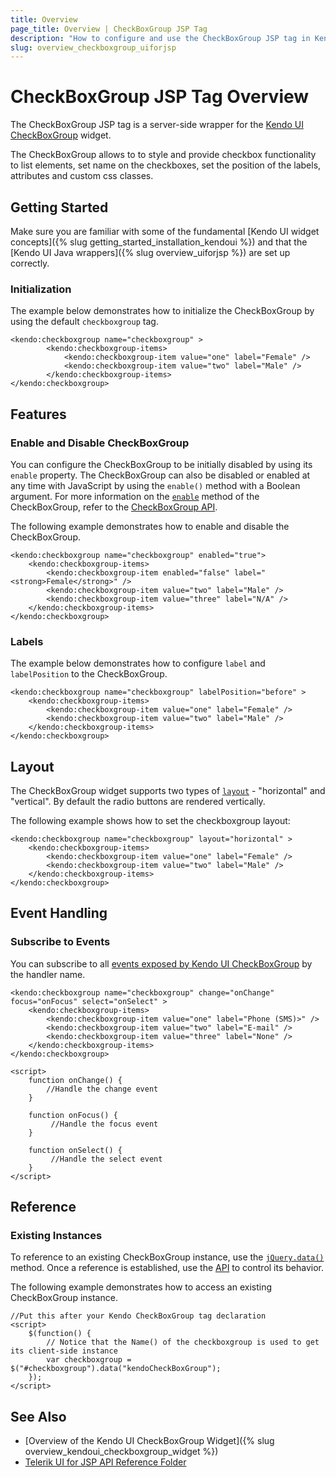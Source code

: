 ```yaml
---
title: Overview
page_title: Overview | CheckBoxGroup JSP Tag
description: "How to configure and use the CheckBoxGroup JSP tag in Kendo UI."
slug: overview_checkboxgroup_uiforjsp
---
```


# CheckBoxGroup JSP Tag Overview

The CheckBoxGroup JSP tag is a server-side wrapper for the [Kendo UI CheckBoxGroup](https://demos.telerik.com/kendo-ui/checkboxgroup/index) widget.

The CheckBoxGroup allows to to style and provide checkbox functionality to list elements, set name on the checkboxes, set the position of the labels, attributes and custom css classes.

## Getting Started

Make sure you are familiar with some of the fundamental [Kendo UI widget concepts]({% slug getting_started_installation_kendoui %}) and
that the [Kendo UI Java wrappers]({% slug overview_uiforjsp %}) are set up correctly.

### Initialization

The example below demonstrates how to initialize the CheckBoxGroup by using the default `checkboxgroup` tag.


	<kendo:checkboxgroup name="checkboxgroup" >
			<kendo:checkboxgroup-items>
				<kendo:checkboxgroup-item value="one" label="Female" />
				<kendo:checkboxgroup-item value="two" label="Male" />
			</kendo:checkboxgroup-items>
	</kendo:checkboxgroup>

## Features

### Enable and Disable CheckBoxGroup

You can configure the CheckBoxGroup to be initially disabled by using its `enable` property. The CheckBoxGroup can also be disabled or enabled at any time with JavaScript by using the `enable()` method with a Boolean argument. For more information on the [`enable`](/api/javascript/ui/checkboxgroup#methods-enable) method of the CheckBoxGroup, refer to the [CheckBoxGroup API](/api/javascript/ui/checkboxgroup).

The following example demonstrates how to enable and disable the CheckBoxGroup.


	<kendo:checkboxgroup name="checkboxgroup" enabled="true">
		<kendo:checkboxgroup-items>
			<kendo:checkboxgroup-item enabled="false" label="<strong>Female</strong>" />
			<kendo:checkboxgroup-item value="two" label="Male" />
			<kendo:checkboxgroup-item value="three" label="N/A" />
		</kendo:checkboxgroup-items>
	</kendo:checkboxgroup>

### Labels

The example below demonstrates how to configure `label` and `labelPosition` to the CheckBoxGroup.

    <kendo:checkboxgroup name="checkboxgroup" labelPosition="before" >
		<kendo:checkboxgroup-items>
			<kendo:checkboxgroup-item value="one" label="Female" />
			<kendo:checkboxgroup-item value="two" label="Male" />
		</kendo:checkboxgroup-items>
    </kendo:checkboxgroup>

## Layout

The CheckBoxGroup widget supports two types of [`layout`](/api/javascript/ui/checkboxgroup/configuration/layout) - "horizontal" and "vertical". By default the radio buttons are rendered vertically.

The following example shows how to set the checkboxgroup layout:

    <kendo:checkboxgroup name="checkboxgroup" layout="horizontal" >
		<kendo:checkboxgroup-items>
			<kendo:checkboxgroup-item value="one" label="Female" />
			<kendo:checkboxgroup-item value="two" label="Male" />
		</kendo:checkboxgroup-items>
    </kendo:checkboxgroup>


## Event Handling

### Subscribe to Events

You can subscribe to all [events exposed by Kendo UI CheckBoxGroup](/api/web/checkboxgroup#events) by the handler name.


    <kendo:checkboxgroup name="checkboxgroup" change="onChange" focus="onFocus" select="onSelect" >
		<kendo:checkboxgroup-items>
			<kendo:checkboxgroup-item value="one" label="Phone (SMS)>" />
			<kendo:checkboxgroup-item value="two" label="E-mail" />
			<kendo:checkboxgroup-item value="three" label="None" />
		</kendo:checkboxgroup-items>
	</kendo:checkboxgroup>

    <script>
        function onChange() {
            //Handle the change event
        }

        function onFocus() {
             //Handle the focus event
        }

        function onSelect() {
             //Handle the select event
        }
    </script>

## Reference

### Existing Instances

To reference to an existing CheckBoxGroup instance, use the [`jQuery.data()`](https://api.jquery.com/jQuery.data/) method. Once a reference is established, use the [API](/api/javascript/ui/textarea) to control its behavior.

The following example demonstrates how to access an existing CheckBoxGroup instance.

    //Put this after your Kendo CheckBoxGroup tag declaration
    <script>
        $(function() {
            // Notice that the Name() of the checkboxgroup is used to get its client-side instance
            var checkboxgroup = $("#checkboxgroup").data("kendoCheckBoxGroup");
        });
    </script>

## See Also

* [Overview of the Kendo UI CheckBoxGroup Widget]({% slug overview_kendoui_checkboxgroup_widget %})
* [Telerik UI for JSP API Reference Folder](/api/jsp/checkboxgroup)
